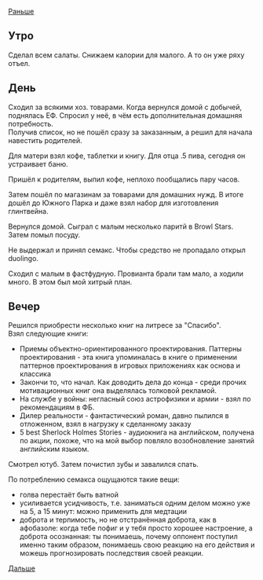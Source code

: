 [Раньше](2020.06.19.md)  
## Утро
Сделал всем салаты. Снижаем калории для малого. А то он уже ряху отъел.
## День
Сходил за всякими хоз. товарами. Когда вернулся домой с добычей, поднялась ЕФ. Спросил у неё, в чём есть дополнительная домашняя потребность.  
Получив список, но не пошёл сразу за заказанным, а решил для начала навестить родителей.

Для матери взял кофе, таблетки и книгу. Для отца .5 пива, сегодня он устраивает баню.

Пришёл к родителям, выпил кофе, неплохо пообщались пару часов.

Затем пошёл по магазинам за товарами для домашних нужд. В итоге дошёл до Южного Парка и даже взял набор для изготовления глинтвейна.

Вернулся домой. Сыграл с малым несколько паритй в Browl Stars. Затем помыл посуду.

Не выдержал и принял семакс. Чтобы средство не пропадало открыл duolingo.

Сходил с малым в фастфудную. Провианта брали там мало, а ходили много. В этом был мой хитрый план.
## Вечер
Решился приобрести несколько книг на литресе за "Спасибо".  
Взял следующие книги:
 - Приемы объектно-ориентированного проектирования. Паттерны проектирования - эта книга упоминалась в книге о применении паттернов проектирования в игровых приложениях как основа и классика
 - Закончи то, что начал. Как доводить дела до конца - среди прочих мотивационных книг она выделялась толковой рекламой.
 - На службе у войны: негласный союз астрофизики и армии - взял по рекомендациям в ФБ.
 - Дилер реальности - фантастический роман, давно пылился в отложенном, взял в нагрузку к сделанному заказу
 - 5 best Sherlock Holmes Stories - аудиокнига на английском, получена по акции, похоже, что на мой выбор повляло возобновление занятий английским языком.

Смотрел ютуб. Затем почистил зубы и завалился спать.

По потреблению семакса ощущаются такие вещи:
 - голва перестаёт быть ватной
 - усиливается усидчивость, т.е. заниматься одним делом можно уже на 5, а 15 минут: можно применить для медтации
 - доброта и терпимость, но не отстранённая доброта, как в афобазоле: когда тебе пофиг и у тебя просто хорошее настроение, а доброта осознанная: ты понимаешь, почему оппонент поступил именно таким образом, понимаешь свою реакцию на его действия и можешь прогнозировать последствия своей реакции.

[Дальше](2020.06.21.md)